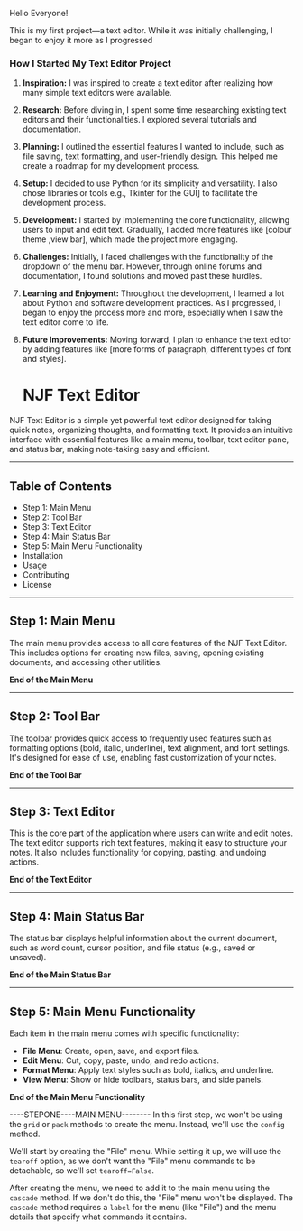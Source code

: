 Hello Everyone!

This is my first project—a text editor. While it was initially challenging, I began to enjoy it more as I progressed
### **How I Started My Text Editor Project**

1. **Inspiration:**
   I was inspired to create a text editor after realizing how many simple text editors were available. 
2. **Research:**
   Before diving in, I spent some time researching existing text editors and their functionalities. I explored several tutorials and documentation.
3. **Planning:**
   I outlined the essential features I wanted to include, such as file saving, text formatting, and user-friendly design. This helped me create a roadmap for my development process.
4. **Setup:**
   I decided to use Python for its simplicity and versatility. I also chose libraries or tools e.g., Tkinter for the GUI] to facilitate the development process.
5. **Development:**
   I started by implementing the core functionality, allowing users to input and edit text. Gradually, I added more features like [colour theme ,view bar], which made the project more engaging.
6. **Challenges:**
   Initially, I faced challenges with the functionality of the dropdown of the menu bar. However, through online forums and documentation, I found solutions and moved past these hurdles.
7. **Learning and Enjoyment:**
   Throughout the development, I learned a lot about Python and software development practices. As I progressed, I began to enjoy the process more and more, especially when I saw the text editor come to life.

8. **Future Improvements:**
   Moving forward, I plan to enhance the text editor by adding features like [more forms of paragraph, different types of font and styles].


   # NJF Text Editor

NJF Text Editor is a simple yet powerful text editor designed for taking quick notes, organizing thoughts, and formatting text. 
It provides an intuitive interface with essential features like a main menu, toolbar, text editor pane, and status bar, making note-taking easy and efficient.

---

## Table of Contents

- Step 1: Main Menu
- Step 2: Tool Bar
- Step 3: Text Editor
- Step 4: Main Status Bar
- Step 5: Main Menu Functionality
- Installation
- Usage
- Contributing
- License

---

## Step 1: Main Menu

The main menu provides access to all core features of the NJF Text Editor. This includes options for creating new files, saving, opening existing documents, and accessing other utilities.

**End of the Main Menu**

---

## Step 2: Tool Bar

The toolbar provides quick access to frequently used features such as formatting options (bold, italic, underline), text alignment, and font settings. It's designed for ease of use, enabling fast customization of your notes.

**End of the Tool Bar**

---

## Step 3: Text Editor

This is the core part of the application where users can write and edit notes. The text editor supports rich text features, making it easy to structure your notes. It also includes functionality for copying, pasting, and undoing actions.

**End of the Text Editor**

---

## Step 4: Main Status Bar

The status bar displays helpful information about the current document, such as word count, cursor position, and file status (e.g., saved or unsaved).

**End of the Main Status Bar**

---

## Step 5: Main Menu Functionality

Each item in the main menu comes with specific functionality:
- **File Menu**: Create, open, save, and export files.
- **Edit Menu**: Cut, copy, paste, undo, and redo actions.
- **Format Menu**: Apply text styles such as bold, italics, and underline.
- **View Menu**: Show or hide toolbars, status bars, and side panels.

**End of the Main Menu Functionality**

----STEPONE----MAIN MENU--------
In this first step, we won't be using the `grid` or `pack` methods to create the menu. Instead, we'll use the `config` method. 

We'll start by creating the "File" menu. While setting it up, we will use the `tearoff` option, as we don't want the "File" menu commands to be detachable, so we'll set `tearoff=False`.

After creating the menu, we need to add it to the main menu using the `cascade` method. If we don't do this, the "File" menu won't be displayed. The `cascade` method requires a `label` for the menu (like "File") and the menu details that specify what commands it contains.




   


